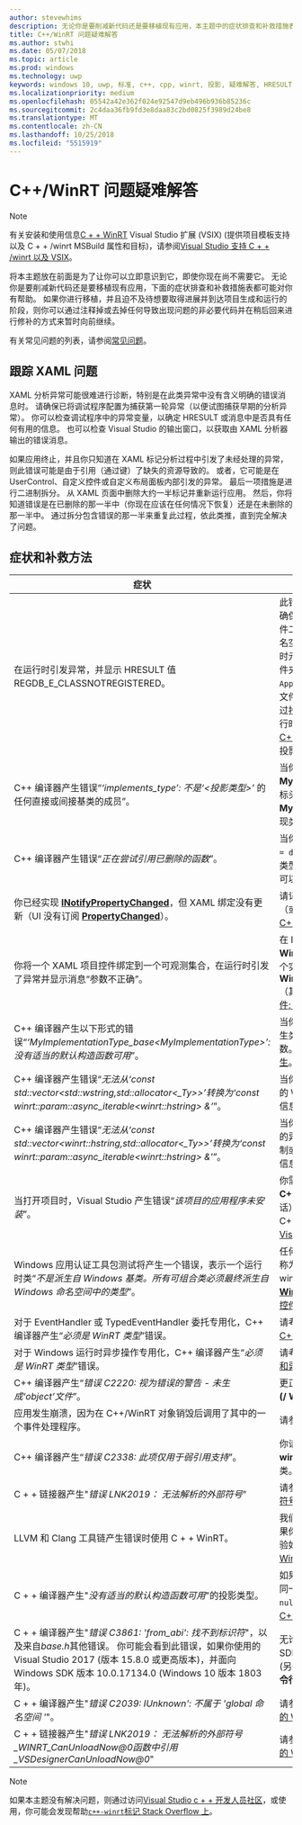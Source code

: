 ```yaml
---
author: stevewhims
description: 无论你是要削减新代码还是要移植现有应用，本主题中的症状排查和补救措施表都可能对你有帮助。
title: C++/WinRT 问题疑难解答
ms.author: stwhi
ms.date: 05/07/2018
ms.topic: article
ms.prod: windows
ms.technology: uwp
keywords: windows 10, uwp, 标准, c++, cpp, winrt, 投影, 疑难解答, HRESULT, 错误
ms.localizationpriority: medium
ms.openlocfilehash: 05542a42e362f024e92547d9eb496b936b85236c
ms.sourcegitcommit: 2c4daa36fb9fd3e8daa83c2bd0825f3989d24be8
ms.translationtype: MT
ms.contentlocale: zh-CN
ms.lasthandoff: 10/25/2018
ms.locfileid: "5515919"
---
```

# <a name="troubleshooting-cwinrt-issues"></a>C++/WinRT 问题疑难解答

> [!NOTE]
> 有关安装和使用信息[C + + WinRT](/windows/uwp/cpp-and-winrt-apis/intro-to-using-cpp-with-winrt) Visual Studio 扩展 (VSIX) (提供项目模板支持以及 C + + /winrt MSBuild 属性和目标)，请参阅[Visual Studio 支持 C + + /winrt 以及 VSIX](intro-to-using-cpp-with-winrt.md#visual-studio-support-for-cwinrt-and-the-vsix)。

将本主题放在前面是为了让你可以立即意识到它，即使你现在尚不需要它。 无论你是要削减新代码还是要移植现有应用，下面的症状排查和补救措施表都可能对你有帮助。 如果你进行移植，并且迫不及待想要取得进展并到达项目生成和运行的阶段，则你可以通过注释掉或去掉任何导致出现问题的非必要代码并在稍后回来进行修补的方式来暂时向前继续。

有关常见问题的列表，请参阅[常见问题](faq.md)。

## <a name="tracking-down-xaml-issues"></a>跟踪 XAML 问题
XAML 分析异常可能很难进行诊断，特别是在此类异常中没有含义明确的错误消息时。 请确保已将调试程序配置为捕获第一轮异常（以便试图捕获早期的分析异常）。 你可以检查调试程序中的异常变量，以确定 HRESULT 或消息中是否具有任何有用的信息。 也可以检查 Visual Studio 的输出窗口，以获取由 XAML 分析器输出的错误消息。

如果应用终止，并且你只知道在 XAML 标记分析过程中引发了未经处理的异常，则此错误可能是由于引用（通过键）了缺失的资源导致的。 或者，它可能是在 UserControl、自定义控件或自定义布局面板内部引发的异常。 最后一项措施是进行二进制拆分。 从 XAML 页面中删除大约一半标记并重新运行应用。 然后，你将知道错误是在已删除的那一半中（你现在应该在任何情况下恢复）还是在未删除的那一半中。 通过拆分包含错误的那一半来重复此过程，依此类推，直到完全解决了问题。

## <a name="symptoms-and-remedies"></a>症状和补救方法
| 症状 | 补救方法 |
|---------|--------|
| 在运行时引发异常，并显示 HRESULT 值 REGDB_E_CLASSNOTREGISTERED。 | 此错误的一个原因是 Windows 运行时组件无法加载。 请确保该组件的 Windows 运行时元数据文件 (`.winmd`) 与组件二进制文件 (`.dll`) 的名称相同，这也是项目名称和根命名空间的名称。 此外请确保生成过程已将 Windows 运行时元数据和二进制文件正确地复制到使用应用的 `Appx` 文件夹。 同时确认使用应用的 `AppxManifest.xml`（也在 `Appx` 文件夹中）包含一个正确声明了可激活的类和二进制文件名称的 **&lt;InProcessServer&gt;** 元素。 如果你错误地通过投影类型的默认构造函数实例化了一个在本地实现的运行时类，则也会发生此错误。 请参阅 [XAML 控件; 绑定到 C++/WinRT 属性](binding-property.md) 以了解有关在这种情况下如何正确使用投影类型的更多信息。 |
| C++ 编译器产生错误“*‘implements_type’: 不是‘&lt;投影类型&gt;’* 的任何直接或间接基类的成员”。 | 当你使用实现类型的未限定命名空间的名称（例如 **MyRuntimeClass**）来调用 **make** 并且没有包括该类型的标头时，将会出现此错误。 编译器会将 **MyRuntimeClass** 解释为投影类型。 解决办法是包括实现类型的标头（例如 `MyRuntimeClass.h`）。 |
| C++ 编译器产生错误“*正在尝试引用已删除的函数*”。 | 当你调用 **make** 并且你作为模板参数传递的实现类型具有 `= delete` 默认构造函数时，将会出现此错误。 编辑实现类型的标头文件并将 `= delete` 更改为 `= default`。 你还可以为运行时类添加一个构造函数到 IDL 中。 |
| 你已经实现 [**INotifyPropertyChanged**](/uwp/api/windows.ui.xaml.data.inotifypropertychanged)，但 XAML 绑定没有更新（UI 没有订阅 [**PropertyChanged**](/uwp/api/windows.ui.xaml.data.inotifypropertychanged.PropertyChanged)）。 | 请记得在 XAML 标记中的绑定表达式上设置 `Mode=OneWay`（或 TwoWay）。 请参阅 [XAML 控件; 绑定到 C++/WinRT 属性](binding-property.md)。 |
| 你将一个 XAML 项目控件绑定到一个可观测集合，在运行时引发了异常并显示消息“参数不正确”。 | 在 IDL 和实现中，将任何可观测的集合声明为 **Windows.Foundation.Collections.IVector<IInspectable>**。 但返回一个实现 **Windows.Foundation.Collections.IObservableVector<T>**（其中的 T 是元素类型）的对象。 请参阅 [XAML 项目控件; 绑定到 C++/WinRT 集合](binding-collection.md)。  |
| C++ 编译器产生以下形式的错误“*‘MyImplementationType_base&lt;MyImplementationType&gt;’: 没有适当的默认构造函数可用*”。|当你从具有特殊构造函数的类型派生时会出现此错误。 派生类型的构造函数需要传递基类型的构造函数所需的参数。 有关工作示例，请参阅[从具有特殊构造函数的类型派生](author-apis.md#deriving-from-a-type-that-has-a-non-default-constructor)。|
| C++ 编译器产生错误“*无法从‘const std::vector&lt;std::wstring,std::allocator&lt;_Ty&gt;&gt;’转换为‘const winrt::param::async_iterable&lt;winrt::hstring&gt; &’*”。|当你将 std::wstring 的 std::vector 传递给需要一个集合的 Windows 运行时 API 时，将会出现此错误。 有关更多信息，请参阅[标准 C++ 数据类型和 C++/WinRT](std-cpp-data-types.md)。|
| C++ 编译器产生错误“*无法从‘const std::vector&lt;winrt::hstring,std::allocator&lt;_Ty&gt;&gt;’转换为‘const winrt::param::async_iterable&lt;winrt::hstring&gt; &'*”。|当你将 winrt::hstring 的 std::vector 传递给需要一个集合的异步 Windows 运行时 API 并且你没有将相应的矢量复制或移动到异步被调用方时，将会出现此错误。 有关更多信息，请参阅[标准 C++ 数据类型和 C++/WinRT](std-cpp-data-types.md)。|
| 当打开项目时，Visual Studio 产生错误“*该项目的应用程序未安装*”。|你需要从 Visual Studio 的**新建项目**对话框中安装 **用于 C++ 开发的 Windows 通用工具**（如果你尚未这样做的话）。 如果上述方法未能解决问题，则项目可能依赖于 C++/WinRT Visual Studio Extension (VSIX)（请参阅 [Visual Studio 对于 C++/WinRT 和 VSIX 的支持](intro-to-using-cpp-with-winrt.md#visual-studio-support-for-cwinrt-and-the-vsix)）。|
| Windows 应用认证工具包测试将产生一个错误，表示一个运行时类“*不是派生自 Windows 基类。所有可组合类必须最终派生自 Windows 命名空间中的类型*”。|任何运行时类 （在你的应用程序中声明） 从基类派生被称为*可组合*类。 可组合类的最终基类必须是源自 windows.* 命名空间; 类型例如， [**Windows.UI.Xaml.DependencyObject**](/uwp/api/windows.ui.xaml.dependencyobject)。 请参阅[XAML 控件; 绑定到 C + + /winrt 属性](binding-property.md)更多详细信息。|
| 对于 EventHandler 或 TypedEventHandler 委托专用化，C++ 编译器产生“*必须是 WinRT 类型*”错误。|请考虑改为使用 **winrt::delegate&lt;…T&gt;**。 请参阅 [在 C++/WinRT 中创作事件](author-events.md)。|
| 对于 Windows 运行时异步操作专用化，C++ 编译器产生“*必须是 WinRT 类型*”错误。|请考虑改为返回并行模式库 (PPL) [**任务**](https://msdn.microsoft.com/library/hh750113)。 请参阅[并发操作和异步操作](concurrency.md)。|
| C++ 编译器产生“*错误 C2220: 视为错误的警告 - 未生成‘object’文件*”。|更正警告，或者将**C/c + +**>**通用**>**将警告视为错误****否 (/ WX-)**。|
| 应用发生崩溃，因为在 C++/WinRT 对象销毁后调用了其中的一个事件处理程序。|请参阅[安全地访问*此*指针事件处理委托](weak-references.md#safely-accessing-the-this-pointer-with-an-event-handling-delegate)。|
| C++ 编译器产生“*错误 C2338: 此项仅用于弱引用支持*”。|你请求针对某个类型的弱引用，该类型将 **winrt::no_weak_ref** 标记结构作为模板参数传递给其基类。 请参阅[选择退出弱引用支持](weak-references.md#opting-out-of-weak-reference-support)。|
| C + + 链接器产生"*错误 LNK2019： 无法解析的外部符号*"|请参阅[链接器为什么遇到我"LNK2019： 无法解析的外部符号"错误？](faq.md#why-is-the-linker-giving-me-a-lnk2019-unresolved-external-symbol-error)。|
| LLVM 和 Clang 工具链产生错误时使用 C + + WinRT。|我们不支持 LLVM 和 Clang 工具链 C + + WinRT，但如果你想要模拟我们如何使用它在内部，则可以尝试进行实验如一中所述[我是否可以使用 LLVM/Clang 编译 C + + WinRT？](faq.md#can-i-use-llvmclang-to-compile-with-cwinrt)。|
| C + + 编译器产生"*没有适当的默认构造函数可用*"的投影类型。 | 如果你尝试延迟初始化的运行时类对象，或使用，并可在同一项目中，实现的运行时类，则你将需要调用`nullptr_t`构造函数。 有关详细信息，请参阅[通过 C++/WinRT 使用 API](consume-apis.md)。 |
| C + + 编译器产生"*错误 C3861: 'from_abi': 找不到标识符*"，以及来自*base.h*其他错误。 你可能会看到此错误，如果你使用的 Visual Studio 2017 (版本 15.8.0 或更高版本)，并面向 Windows SDK 版本 10.0.17134.0 (Windows 10 版本 1803年)。 | 无论是面向更高版本的 （更多一致） 版本的 Windows SDK 或设置项目属性**C/c + +** > **语言** > **一致性模式： 否**(另外，如果 **/ 许可的**出现在项目属性**C/c + +**  > **语言** > **命令行**下**的其他选项**，然后将其删除)。 |
| C + + 编译器产生"*错误 C2039: IUnknown': 不属于 \'global 命名空间 '*"。 | 请参阅[如何重定目标 C + + 到更高版本的 Windows SDK 的 WinRT 项目](news.md#how-to-retarget-your-cwinrt-project-to-a-later-version-of-the-windows-sdk)。 |
| C + + 链接器产生"*错误 LNK2019： 无法解析的外部符号_WINRT_CanUnloadNow@0函数中引用_VSDesignerCanUnloadNow@0*" | 请参阅[如何重定目标 C + + 到更高版本的 Windows SDK 的 WinRT 项目](news.md#how-to-retarget-your-cwinrt-project-to-a-later-version-of-the-windows-sdk)。 |

> [!NOTE]
> 如果本主题没有解决问题，则通过访问[Visual Studio c + + 开发人员社区](https://developercommunity.visualstudio.com/spaces/62/index.html)，或使用，你可能会发现帮助[`c++-winrt`标记 Stack Overflow 上](https://stackoverflow.com/questions/tagged/c%2b%2b-winrt)。
